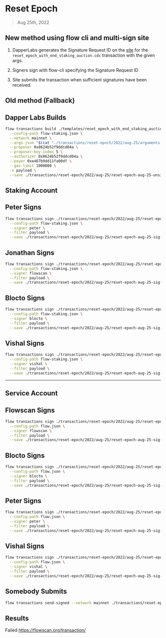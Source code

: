 # Reset Epoch

> Aug 25th, 2022

## New method using flow cli and multi-sign site

1. DapperLabs generates the Signature Request ID on the [site](https://flow-multisig-git-service-account-onflow.vercel.app/mainnet?type=serviceAccount&name=reset_epoch_with_end_staking_auction.cdc&param=%5B%20%09%7B%20%09%09%22type%22:%22UInt64%22,%20%09%09%22value%22:%2238%22%20%09%7D,%20%09%7B%20%09%09%22type%22:%22String%22,%20%09%09%22value%22:%22d4713cbe010d0da3b8d9a621b688a146%22%20%09%7D,%20%09%7B%20%09%09%22type%22:%22Optional%22,%20%09%09%22value%22:null%20%09%7D,%20%09%7B%20%09%09%22type%22:%22UInt64%22,%20%09%09%22value%22:%220%22%20%09%7D,%20%09%7B%20%09%09%22type%22:%22UInt64%22,%20%09%09%22value%22:%22426399%22%20%09%7D,%20%09%7B%20%09%09%22type%22:%22UInt64%22,%20%09%09%22value%22:%22447719%22%20%09%7D%20%5D&acct=0x8624b52f9ddcd04a&limit=9999) for the `reset_epoch_with_end_staking_auction.cdc` transaction with the given args.

2. Signers sign with flow-cli specifying the Signature Request ID

3. Site submits the transaction when sufficient signatures have been received.

## Old method (Fallback)

## Dapper Labs Builds

```sh
flow transactions build ./templates/reset_epoch_with_end_staking_auction.cdc \
  --config-path flow-staking.json \
  --network mainnet \
  --args-json "$(cat "./transactions/reset-epoch/2022/aug-25/arguments.json")" \
  --proposer 0x8624b52f9ddcd04a \
  --proposer-key-index 5 \
  --authorizer 0x8624b52f9ddcd04a \
  --payer 0xe467b9dd11fa00df \
  --gas-limit 1000000 \
  -x payload \
  --save ./transactions/reset-epoch/2022/aug-25/reset-epoch-aug-25-unsigned.rlp
```

## Staking Account

## Peter Signs

```sh
flow transactions sign ./transactions/reset-epoch/2022/aug-25/reset-epoch-aug-25-unsigned.rlp \
  --config-path flow-staking.json \
  --signer peter \
  --filter payload \
  --save ./transactions/reset-epoch/2022/aug-25/reset-epoch-aug-25-sig-1.rlp
```

## Jonathan Signs

```sh
flow transactions sign ./transactions/reset-epoch/2022/aug-25/reset-epoch-aug-25-sig-1.rlp \
  --config-path flow-staking.json \
  --signer flowscan \
  --filter payload \
  --save ./transactions/reset-epoch/2022/aug-25/reset-epoch-aug-25-sig-2.rlp
```

## Blocto Signs

```sh
flow transactions sign ./transactions/reset-epoch/2022/aug-25/reset-epoch-aug-25-sig-2.rlp \
  --config-path flow-staking.json \
  --signer blocto \
  --filter payload \
  --save ./transactions/reset-epoch/2022/aug-25/reset-epoch-aug-25-sig-3.rlp
```

## Vishal Signs

```sh
flow transactions sign ./transactions/reset-epoch/2022/aug-25/reset-epoch-aug-25-sig-3.rlp \
  --config-path flow-staking.json \
  --signer vishal \
  --filter payload \
  --save ./transactions/reset-epoch/2022/aug-25/reset-epoch-aug-25-sig-4.rlp
```

---

## Service Account
## Flowscan Signs

```sh
flow transactions sign ./transactions/reset-epoch/2022/aug-25/reset-epoch-aug-25-sig-4.rlp \
  --config-path flow.json \
  --signer flowscan \
  --filter payload \
  --save ./transactions/reset-epoch/2022/aug-25/reset-epoch-aug-25-sig-5.rlp
```

## Blocto Signs

```sh
flow transactions sign ./transactions/reset-epoch/2022/aug-25/reset-epoch-aug-25-sig-5.rlp \
  --config-path flow.json \
  --signer blocto \
  --filter payload \
  --save ./transactions/reset-epoch/2022/aug-25/reset-epoch-aug-25-sig-6.rlp
```

## Peter Signs

```sh
flow transactions sign ./transactions/reset-epoch/2022/aug-25/reset-epoch-aug-25-sig-6.rlp \
  --config-path flow.json \
  --signer peter \
  --filter payload \
  --save ./transactions/reset-epoch/2022/aug-25/reset-epoch-aug-25-sig-7.rlp
```

## Vishal Signs

```sh
flow transactions sign ./transactions/reset-epoch/2022/aug-25/reset-epoch-aug-25-sig-7.rlp \
  --config-path flow.json \
  --signer vishal \
  --filter payload \
  --save ./transactions/reset-epoch/2022/aug-25/reset-epoch-aug-25-sig-complete.rlp
```

## Somebody Submits

```sh
flow transactions send-signed --network mainnet ./transactions/reset-epoch/2022/aug-25/reset-epoch-aug-25-sig-complete.rlp
```

## Results

Failed
https://flowscan.org/transaction/


